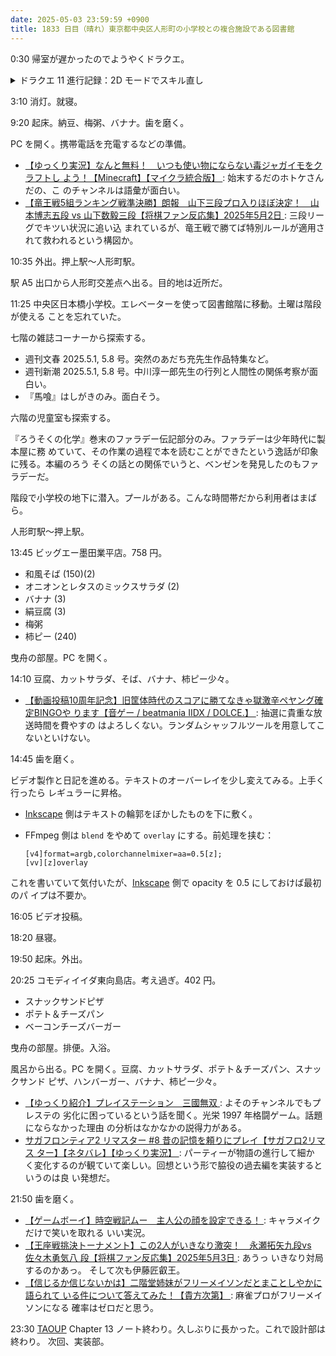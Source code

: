 ```yaml
---
date: 2025-05-03 23:59:59 +0900
title: 1833 日目（晴れ）東京都中央区人形町の小学校との複合施設である図書館
---
```


0:30 帰室が遅かったのでようやくドラクエ。

<details><summary>ドラクエ 11 進行記録：2D モードでスキル直し</summary>
<p>グロッタの武闘会イベントからナギムナー村到着まで進める。本日の気付いた点：</p>
<ul>
  <li>スキルパネルは初期化されている。さくせんコマンドから再構成をするべきだった。バカ。振り直しコマンドを活用するといい。</li>
  <li>出場者の敵グラフィックもホメロス将軍同様ドット絵に描き起こしてある。</li>
  <li>ユグノア地方の宝箱探索が城趾も含めて楽だ。</li>
  <li>カジノコインはモード移動直前のものをそのまま引き継いでいる。</li>
  <li>カジノのゲームの実装はすべて 3D モードと共用。</li>
  <li>世界地図の位相空間がトーラスと同型（上下左右でループ）。</li>
</ul>
<p>次に 3D モードを遊ぶときに、まもの呼びのボウガンを海で使うとどうなるかを試したい。</p>
</details>

3:10 消灯。就寝。

9:20 起床。納豆、梅粥、バナナ。歯を磨く。

PC を開く。携帯電話を充電するなどの準備。

* [【ゆっくり実況】なんと無料！　いつも使い物にならない毒ジャガイモをクラフトし
  よう！【Minecraft】【マイクラ統合版】
  ](https://www.youtube.com/watch?v=QZRa9hwui_8): 始末するだのホトケさんだの、こ
  のチャンネルは語彙が面白い。
* [【竜王戦5組ランキング戦準決勝】朗報　山下三段プロ入りほぼ決定！　山本博志五段
  vs 山下数毅三段【将棋ファン反応集】2025年5月2日
  ](https://www.youtube.com/watch?v=yXh0xN97ue8): 三段リーグでキツい状況に追い込
  まれているが、竜王戦で勝てば特別ルールが適用されて救われるという構図か。

10:35 外出。押上駅～人形町駅。

駅 A5 出口から人形町交差点へ出る。目的地は近所だ。

<blockquote class="twitter-tweet"
  data-conversation="none"
  data-media-max-width="480" data-theme="dark" data-align="center">
<a href="https://twitter.com/showa_yojyo/status/1918562083005972838"></a>
</blockquote>

11:25 中央区日本橋小学校。エレベーターを使って図書館階に移動。土曜は階段が使える
ことを忘れていた。

七階の雑誌コーナーから探索する。

* 週刊文春 2025.5.1, 5.8 号。突然のあだち充先生作品特集など。
* 週刊新潮 2025.5.1, 5.8 号。中川淳一郎先生の行列と人間性の関係考察が面白い。
* 『馬喰』はしがきのみ。面白そう。

六階の児童室も探索する。

『ろうそくの化学』巻末のファラデー伝記部分のみ。ファラデーは少年時代に製本屋に務
めていて、その作業の過程で本を読むことができたという逸話が印象に残る。本編のろう
そくの話との関係でいうと、ベンゼンを発見したのもファラデーだ。

階段で小学校の地下に潜入。プールがある。こんな時間帯だから利用者はまばら。

人形町駅～押上駅。

13:45 ビッグエー墨田業平店。758 円。

* 和風そば (150)(2)
* オニオンとレタスのミックスサラダ (2)
* バナナ (3)
* 絹豆腐 (3)
* 梅粥
* 柿ピー (240)

曳舟の部屋。PC を開く。

14:10 豆腐、カットサラダ、そば、バナナ、柿ピー少々。

* [【動画投稿10周年記念】旧筐体時代のスコアに勝てなきゃ獄激辛ペヤング確定BINGOや
  ります【音ゲー / beatmania IIDX / DOLCE.】
  ](https://www.youtube.com/watch?v=SMKTBUFSbUk): 抽選に貴重な放送時間を費やすの
  はよろしくない。ランダムシャッフルツールを用意してこないといけない。

14:45 歯を磨く。

ビデオ製作と日記を進める。テキストのオーバーレイを少し変えてみる。上手く行ったら
レギュラーに昇格。

* [Inkscape] 側はテキストの輪郭をぼかしたものを下に敷く。
* FFmpeg 側は `blend` をやめて `overlay` にする。前処理を挟む：

  ```raw
  [v4]format=argb,colorchannelmixer=aa=0.5[z];
  [vv][z]overlay
  ```

これを書いていて気付いたが、[Inkscape] 側で opacity を 0.5 にしておけば最初のパ
イプは不要か。

16:05 ビデオ投稿。

18:20 昼寝。

19:50 起床。外出。

20:25 コモディイイダ東向島店。考え過ぎ。402 円。

* スナックサンドピザ
* ポテト＆チーズパン
* ベーコンチーズバーガー

曳舟の部屋。排便。入浴。

風呂から出る。PC を開く。豆腐、カットサラダ、ポテト＆チーズパン、スナックサンド
ピザ、ハンバーガー、バナナ、柿ピー少々。

* [【ゆっくり紹介】プレイステーション　三國無双
  ](https://www.youtube.com/watch?v=o7j7j1uZ_Tc): よそのチャンネルでもプレステの
  劣化に困っているという話を聞く。光栄 1997 年格闘ゲーム。話題にならなかった理由
  の分析はなかなかの説得力がある。
* [サガフロンティア2 リマスター #8 昔の記憶を頼りにプレイ【サガフロ2リマス
  ター】【ネタバレ】【ゆっくり実況】
  ](https://www.youtube.com/watch?v=SUCq4W4EH5o): パーティーが物語の進行して細か
  く変化するのが観ていて楽しい。回想という形で脇役の過去編を実装するというのは良
  い発想だ。

21:50 歯を磨く。

* [【ゲームボーイ】時空戦記ムー　主人公の顔を設定できる！
  ](https://www.youtube.com/watch?v=ryY_5caAiqw): キャラメイクだけで笑いを取れる
  いい実況。
* [【王座戦挑決トーナメント】この2人がいきなり激突！　永瀬拓矢九段vs佐々木勇気八
  段【将棋ファン反応集】2025年5月3日
  ](https://www.youtube.com/watch?v=SSCScjKAVKA): あうっ いきなり対局するのかあっ。
  そして次も伊藤匠叡王。
* [【信じるか信じないかは】二階堂姉妹がフリーメイソンだとまことしやかに語られて
  いる件について答えてみた！【貴方次第】
  ](https://www.youtube.com/watch?v=qu3pKdQkVQo): 麻雀プロがフリーメイソンになる
  確率はゼロだと思う。

23:30 [TAOUP] Chapter 13 ノート終わり。久しぶりに長かった。これで設計部は終わり。
次回、実装部。

[Inkscape]: <https://inkscape.org/>
[TAOUP]: <http://www.catb.org/esr/writings/taoup/html>

